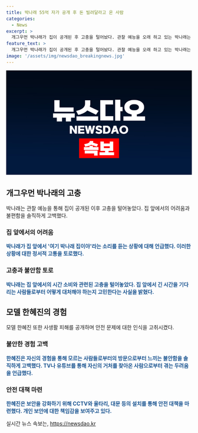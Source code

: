 ```yaml
---
title: 박나래 55억 자가 공개 후 돈 빌려달라고 온 사람
categories:
  - News
excerpt: >
  개그우먼 박나래가 집이 공개된 후 고충을 털어놨다. 관찰 예능을 오래 하고 있는 박나래는 집 앞에서의 불편한 경험을 고백했는데, 이에 대한 이야기가 이목을 끌고 있다. 또한 모델 한혜진도 자신의 사생활 피해를 공개하며 보안조치를 이야기했다. 사생활 침해에 대한 이야기가 화제를 모으고 있다.
feature_text: >
  개그우먼 박나래가 집이 공개된 후 고충을 털어놨다. 관찰 예능을 오래 하고 있는 박나래는 집 앞에서의 불편한 경험을 고백했는데, 이에 대한 이야기가 이목을 끌고 있다. 또한 모델 한혜진도 자신의 사생활 피해를 공개하며 보안조치를 이야기했다. 사생활 침해에 대한 이야기가 화제를 모으고 있다.
image: '/assets/img/newsdao_breakingnews.jpg'
---
```


<p><img src="/assets/img/newsdao_breakingnews.jpg" alt="implanttips 속보" /></p>

<h2 data-ke-size="size26">개그우먼 박나래의 고충</h2>

<p data-ke-size="size16">박나래는 관찰 예능을 통해 집이 공개된 이후 고충을 털어놓았다. 집 앞에서의 어려움과 불편함을 솔직하게 고백했다.</p>

<h3><b>집 앞에서의 어려움</b></h3>

<p data-ke-size="size16"><b><span style="color: #1a5490;">박나래가 집 앞에서 '여기 박나래 집이야'라는 소리를 듣는 상황에 대해 언급했다. 이러한 상황에 대한 정서적 고통을 토로했다.</span></b></p>

<h3><b>고충과 불안함 토로</b></h3>

<p data-ke-size="size16"><b><span style="color: #1a5490;">박나래는 집 앞에서의 시간 소비와 관련된 고충을 털어놓았다. 집 앞에서 긴 시간을 기다리는 사람들로부터 어떻게 대처해야 하는지 고민한다는 사실을 밝혔다.</span></b></p>

<h2 data-ke-size="size26">모델 한혜진의 경험</h2>

<p data-ke-size="size16">모델 한혜진 또한 사생활 피해를 공개하며 안전 문제에 대한 인식을 고취시켰다.</p>

<h3><b>불안한 경험 고백</b></h3>

<p data-ke-size="size16"><b><span style="color: #1a5490;">한혜진은 자신의 경험을 통해 모르는 사람들로부터의 방문으로부터 느끼는 불안함을 솔직하게 고백했다. TV나 유튜브를 통해 자신의 거처를 찾아온 사람으로부터 겪는 두려움을 언급했다.</span></b></p>

<h3><b>안전 대책 마련</b></h3>

<p data-ke-size="size16"><b><span style="color: #1a5490;">한혜진은 보안을 강화하기 위해 CCTV와 울타리, 대문 등의 설치를 통해 안전 대책을 마련했다. 개인 보안에 대한 책임감을 보여주고 있다.</span></b></p>
실시간 뉴스 속보는, <a href="https://newsdao.kr" rel="dofollow">https://newsdao.kr</a>


